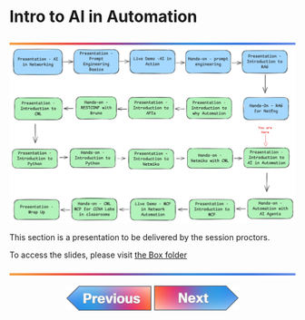 # Intro to AI in Automation

![line](../../images/banner.png)
![line](./images/15.png)

This section is a presentation to be delivered by the session proctors.

To access the slides, please visit [the Box folder](https://cisco.app.box.com/folder/340062289300?s=hmrhjoshhzez3vlzdisvk0s9frn0lh5c)

![line](../../images/banner.png)
<p align="center">
<a href="../08-hands-on-netmiko-automation/1.md"><img src="../../images/previous.png" width="150px"></a>
<a href="../10-hands-on-ai-in-automation/1.md"><img src="../../images/next.png" width="150px"></a>
</p>
